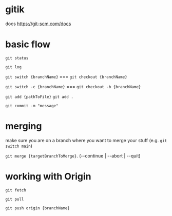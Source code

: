 # gitik

docs https://git-scm.com/docs

# basic flow
`git status`

`git log`

`git switch {branchName}` ===  `git checkout {branchName}`

`git switch -c {branchName}` === `git checkout -b {branchName}`

`git add {pathToFile}` 
`git add .`

`git commit -m "message"`

# merging
make sure you are on a branch where you want to merge your stuff (e.g. `git switch main`)

`git merge {targetBranchToMerge}`.     (--continue | --abort | --quit)

# working with Origin
`git fetch`

`git pull`

`git push origin {branchName}`
